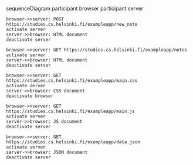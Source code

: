 sequenceDiagram
    participant browser
    participant server

    browser->>server: POST https://studies.cs.helsinki.fi/exampleapp/new_note
    activate server
    server->>browser: HTML document
    deactivate server

    browser->>server: GET https://studies.cs.helsinki.fi/exampleapp/notes 
    activate server
    server->>browser: HTML document
    deactivate server

    browser->>server: GET https://studies.cs.helsinki.fi/exampleapp/main.css
    activate server
    server->>browser: CSS document
    deactivate browser

    browser->>server: GET https://studies.cs.helsinki.fi/exampleapp/main.js
    activate server
    server->>browser: JS document
    deactivate server

    browser->>server: GET https://studies.cs.helsinki.fi/exampleapp/data.json
    activate server
    server->>browser: JSON document
    deactivate server